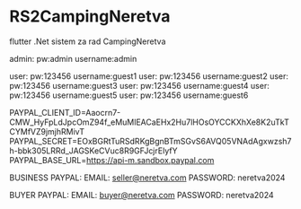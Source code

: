 # RS2CampingNeretva
flutter .Net sistem za rad CampingNeretva


admin: pw:admin username:admin

user: pw:123456 username:guest1
user: pw:123456 username:guest2
user: pw:123456 username:guest3
user: pw:123456 username:guest4
user: pw:123456 username:guest5
user: pw:123456 username:guest6

PAYPAL_CLIENT_ID=Aaocrn7-CMW_HyFpLdJpcOmZ94f_eMuMlEACaEHx2Hu7lHOsOYCCKXhXe8K2uTkTCYMfVZ9jmjhRMivT
PAYPAL_SECRET=EOxBGRtTuRSdRKgBgnBTmSGvS6AVQ05VNAdAgxwzsh7h-bbk305LRRd_JAGSKeCVuc8R9GFJcjrElyfY
PAYPAL_BASE_URL=https://api-m.sandbox.paypal.com

BUSINESS PAYPAL:
EMAIL: seller@neretva.com
PASSWORD: neretva2024

BUYER PAYPAL:
EMAIL: buyer@neretva.com
PASSWORD: neretva2024
